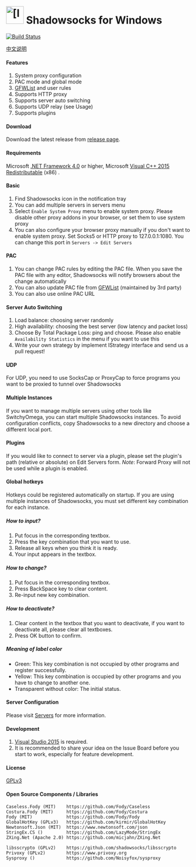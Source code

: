 <img src="shadowsocks-csharp/Resources/ssw128.png" alt="[logo]" width="48"/> Shadowsocks for Windows
=======================

[![Build Status]][Appveyor]

[中文说明]

#### Features

1. System proxy configuration
2. PAC mode and global mode
3. [GFWList] and user rules
4. Supports HTTP proxy
5. Supports server auto switching
6. Supports UDP relay (see Usage)
7. Supports plugins

#### Download

Download the latest release from [release page].

#### Requirements

Microsoft [.NET Framework 4.0] or higher, Microsoft [Visual C++ 2015 Redistributable] (x86) .

#### Basic

1. Find Shadowsocks icon in the notification tray
2. You can add multiple servers in servers menu
3. Select `Enable System Proxy` menu to enable system proxy. Please disable other
proxy addons in your browser, or set them to use system proxy
4. You can also configure your browser proxy manually if you don't want to enable
system proxy. Set Socks5 or HTTP proxy to 127.0.0.1:1080. You can change this
port in `Servers -> Edit Servers`

#### PAC

1. You can change PAC rules by editing the PAC file. When you save the PAC file
with any editor, Shadowsocks will notify browsers about the change automatically
2. You can also update PAC file from [GFWList] \(maintained by 3rd party)
3. You can also use online PAC URL

#### Server Auto Switching

1. Load balance: choosing server randomly
2. High availability: choosing the best server (low latency and packet loss)
3. Choose By Total Package Loss: ping and choose. Please also enable
   `Availability Statistics` in the menu if you want to use this
4. Write your own strategy by implement IStrategy interface and send us a pull request!

#### UDP

For UDP, you need to use SocksCap or ProxyCap to force programs you want
to be proxied to tunnel over Shadowsocks

#### Multiple Instances

If you want to manage multiple servers using other tools like SwitchyOmega,
you can start multiple Shadowsocks instances. To avoid configuration conflicts,
copy Shadowsocks to a new directory and choose a different local port.

#### Plugins

If you would like to connect to server via a plugin, please set the plugin's
path (relative or absolute) on Edit Servers form.
_Note_: Forward Proxy will not be used while a plugin is enabled.

#### Global hotkeys

Hotkeys could be registered automatically on startup.
If you are using multiple instances of Shadowsocks,
you must set different key combination for each instance.

##### How to input?

1. Put focus in the corresponding textbox.
2. Press the key combination that you want to use.
3. Release all keys when you think it is ready.
4. Your input appears in the textbox.

##### How to change?

1. Put focus in the corresponding textbox.
2. Press BackSpace key to clear content.
3. Re-input new key combination.

##### How to deactivate?

1. Clear content in the textbox that you want to deactivate,
if you want to deactivate all, please clear all textboxes.
2. Press OK button to confirm.

##### Meaning of label color

- Green: This key combination is not occupied by other programs and register successfully.
- Yellow: This key combination is occupied by other programs and you have to change to another one.
- Transparent without color: The initial status.

#### Server Configuration

Please visit [Servers] for more information.

#### Development

1. [Visual Studio 2015] is required.
2. It is recommended to share your idea on the Issue Board before you start to work,
especially for feature development.

#### License

[GPLv3]

#### Open Source Components / Libraries

```
Caseless.Fody (MIT)    https://github.com/Fody/Caseless
Costura.Fody (MIT)     https://github.com/Fody/Costura
Fody (MIT)             https://github.com/Fody/Fody
GlobalHotKey (GPLv3)   https://github.com/kirmir/GlobalHotKey
Newtonsoft.Json (MIT)  https://www.newtonsoft.com/json
StringEx.CS ()         https://github.com/LazyMode/StringEx
ZXing.Net (Apache 2.0) https://github.com/micjahn/ZXing.Net

libsscrypto (GPLv2)    https://github.com/shadowsocks/libsscrypto
Privoxy (GPLv2)        https://www.privoxy.org
Sysproxy ()            https://github.com/Noisyfox/sysproxy
```



[Appveyor]:     https://ci.appveyor.com/project/celeron533/shadowsocks-windows
[Build Status]: https://ci.appveyor.com/api/projects/status/tfw57q6eecippsl5/branch/master?svg=true
[release page]: https://github.com/shadowsocks/shadowsocks-csharp/releases
[GFWList]:      https://github.com/gfwlist/gfwlist
[Servers]:      https://github.com/shadowsocks/shadowsocks/wiki/Ports-and-Clients#linux--server-side
[中文说明]:     https://github.com/shadowsocks/shadowsocks-windows/wiki/Shadowsocks-Windows-%E4%BD%BF%E7%94%A8%E8%AF%B4%E6%98%8E
[Visual Studio 2015]:   https://www.visualstudio.com/downloads/
[.NET Framework 4.0]: https://www.microsoft.com/en-us/download/details.aspx?id=17718
[Visual C++ 2015 Redistributable]:     https://www.microsoft.com/en-us/download/details.aspx?id=53840
[GPLv3]:        https://github.com/shadowsocks/shadowsocks-windows/blob/master/LICENSE.txt